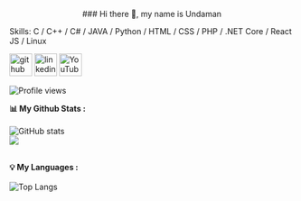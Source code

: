 <p align="center">
### Hi there 👋, my name is Undaman


Skills: C / C++ / C# / JAVA / Python / HTML / CSS / PHP / .NET Core / React JS / Linux



[<img src="https://i.imgur.com/blGV46l.png" alt='github' height='40'>](https://github.com/PHUICMT)  [<img src='https://i.imgur.com/a5jDgN0.png' alt='linkedin' height='40'>](https://www.linkedin.com/in/undaman-nopnapaporn-8b8305149/)  [<img src='https://i.imgur.com/foLgDQd.png' alt='YouTube' height='40'>](https://www.youtube.com/channel//user/PHU_ICMT)  


![Profile views](https://gpvc.arturio.dev/PHUICMT)  

<strong>📊 My Github Stats :</strong><br><br>
![GitHub stats](https://github-readme-stats.vercel.app/api?username=PHUICMT&show_icons=true&count_private=true&include_all_commits=true&theme=radical)<br>
<img align="center" src="https://github-readme-streak-stats.herokuapp.com/?user=PHUICMT&theme=radical&hide_border=true"/><br><br>

<strong>💡 My Languages :</strong><br><br>
![Top Langs](https://github-readme-stats.vercel.app/api/top-langs/?username=PHUICMT&langs_count_private=true&theme=radical&card_width=445)<br><br>
  
</p>

<!--
**PHUICMT/PHUICMT** is a ✨ _special_ ✨ repository because its `README.md` (this file) appears on your GitHub profile.

Here are some ideas to get you started:

- 🔭 I’m currently working on ...
- 🌱 I’m currently learning ...
- 👯 I’m looking to collaborate on ...
- 🤔 I’m looking for help with ...
- 💬 Ask me about ...
- 📫 How to reach me: ...
- 😄 Pronouns: ...
- ⚡ Fun fact: ...
-->
